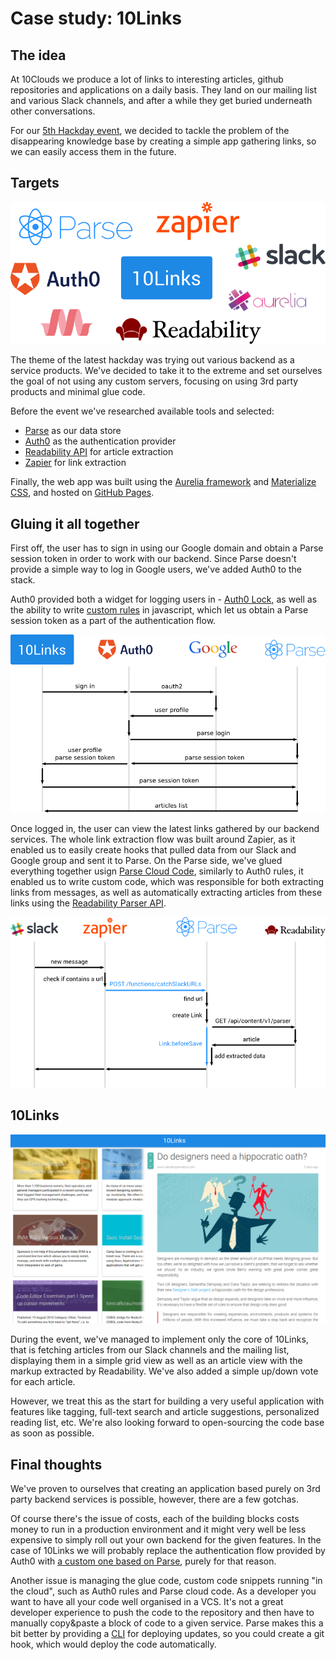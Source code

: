 # Case study: 10Links

## The idea

At 10Clouds we produce a lot of links to interesting articles, github repositories and applications on a daily basis. They land on our mailing list and various Slack channels, and after a while they get buried underneath other conversations.

For our [5th Hackday event][5th hackday post], we decided to tackle the problem of the disappearing knowledge base by creating a simple app gathering links, so we can easily access them in the future.

## Targets

![Logos](tech-cloud.png)

The theme of the latest hackday was trying out various backend as a service products. We've decided to take it to the extreme and set ourselves the goal of not using any custom servers, focusing on using 3rd party products and minimal glue code.

Before the event we've researched available tools and selected:
- [Parse][] as our data store
- [Auth0][] as the authentication provider
- [Readability API][] for article extraction
- [Zapier][] for link extraction

Finally, the web app was built using the [Aurelia framework][aurelia] and [Materialize CSS][], and hosted on [GitHub Pages][].

## Gluing it all together

First off, the user has to sign in using our Google domain and obtain a Parse session token in order to work with our backend. Since Parse doesn't provide a simple way to log in Google users, we've added Auth0 to the stack. 

Auth0 provided both a widget for logging users in - [Auth0 Lock][], as well as the ability to write [custom rules][auth0 rules] in javascript, which let us obtain a Parse session token as a part of the authentication flow.

![Authentication flow](auth-flow.png)

Once logged in, the user can view the latest links gathered by our backend services. The whole link extraction flow was built around Zapier, as it enabled us to easily create hooks that pulled data from our Slack and Google group and sent it to Parse. On the Parse side, we've glued everything together usign [Parse Cloud Code][], similarly to Auth0 rules, it enabled us to write custom code, which was responsible for both extracting links from messages, as well as automatically extracting articles from these links using the [Readability Parser API][readability parser].

![Pull link flow](pull-flow.png)

## 10Links

![End result](result.png)

During the event, we've managed to implement only the core of 10Links, that is fetching articles from our Slack channels and the mailing list, displaying them in a simple grid view as well as an article view with the markup extracted by Readability. We've also added a simple up/down vote for each article.

However, we treat this as the start for building a very useful application with features like tagging, full-text search and article suggestions, personalized reading list, etc. We're also looking forward to open-sourcing the code base as soon as possible.

## Final thoughts

We've proven to ourselves that creating an application based purely on 3rd party backend services is possible, however, there are a few gotchas. 

Of course there's the issue of costs, each of the building blocks costs money to run in a production environment and it might very well be less expensive to simply roll out your own backend for the given features. In the case of 10Links we will probably replace the authentication flow provided by Auth0 with [a custom one based on Parse](https://parse.com/tutorials/adding-third-party-authentication-to-your-web-app), purely for that reason.

Another issue is managing the glue code, custom code snippets running "in the cloud", such as Auth0 rules and Parse cloud code. As a developer you want to have all your code well organised in a VCS. It's not a great developer experience to push the code to the repository and then have to manually copy&paste a block of code to a given service. Parse makes this a bit better by providing a [CLI][parse cli] for deploying updates, so you could create a git hook, which would deploy the code automatically.

[5th hackday post]: http://10clouds.com/blog/hackday-v-why-we-all-love-codefesting/
[aurelia]: http://aurelia.io/
[auth0]: https://auth0.com/
[auth0 lock]: https://auth0.com/lock
[auth0 rules]: https://auth0.com/docs/rules
[google groups]: https://groups.google.com
[materialize css]: http://materializecss.com/
[parse]: https://parse.com/
[parse cli]: https://parse.com/docs/js/guide#command-line
[parse cloud code]: https://parse.com/docs/js/guide#cloud-code
[readability api]: https://www.readability.com/developers/api/
[readability parser]: https://www.readability.com/developers/api/parser
[readability]: https://www.readability.com/
[slack]: https://slack.com/
[zapier]: https://zapier.com
[github pages]: https://pages.github.com/
